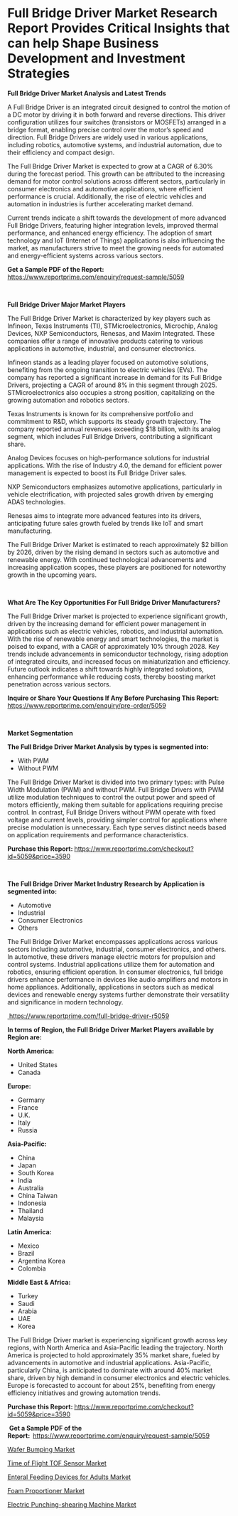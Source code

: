 <p><h1>Full Bridge Driver Market Research Report Provides Critical Insights that can help Shape Business Development and Investment Strategies</h1></p><p><strong>Full Bridge Driver Market Analysis and Latest Trends</strong></p>
<p><p>A Full Bridge Driver is an integrated circuit designed to control the motion of a DC motor by driving it in both forward and reverse directions. This driver configuration utilizes four switches (transistors or MOSFETs) arranged in a bridge format, enabling precise control over the motor’s speed and direction. Full Bridge Drivers are widely used in various applications, including robotics, automotive systems, and industrial automation, due to their efficiency and compact design.</p><p>The Full Bridge Driver Market is expected to grow at a CAGR of 6.30% during the forecast period. This growth can be attributed to the increasing demand for motor control solutions across different sectors, particularly in consumer electronics and automotive applications, where efficient performance is crucial. Additionally, the rise of electric vehicles and automation in industries is further accelerating market demand.</p><p>Current trends indicate a shift towards the development of more advanced Full Bridge Drivers, featuring higher integration levels, improved thermal performance, and enhanced energy efficiency. The adoption of smart technology and IoT (Internet of Things) applications is also influencing the market, as manufacturers strive to meet the growing needs for automated and energy-efficient systems across various sectors.</p></p>
<p><strong>Get a Sample PDF of the Report:&nbsp;</strong> <a href="https://www.reportprime.com/enquiry/request-sample/5059">https://www.reportprime.com/enquiry/request-sample/5059</a></p>
<p>&nbsp;</p>
<p><strong>Full Bridge Driver Major Market Players</strong></p>
<p><p>The Full Bridge Driver Market is characterized by key players such as Infineon, Texas Instruments (TI), STMicroelectronics, Microchip, Analog Devices, NXP Semiconductors, Renesas, and Maxim Integrated. These companies offer a range of innovative products catering to various applications in automotive, industrial, and consumer electronics.</p><p>Infineon stands as a leading player focused on automotive solutions, benefiting from the ongoing transition to electric vehicles (EVs). The company has reported a significant increase in demand for its Full Bridge Drivers, projecting a CAGR of around 8% in this segment through 2025. STMicroelectronics also occupies a strong position, capitalizing on the growing automation and robotics sectors.</p><p>Texas Instruments is known for its comprehensive portfolio and commitment to R&D, which supports its steady growth trajectory. The company reported annual revenues exceeding $18 billion, with its analog segment, which includes Full Bridge Drivers, contributing a significant share. </p><p>Analog Devices focuses on high-performance solutions for industrial applications. With the rise of Industry 4.0, the demand for efficient power management is expected to boost its Full Bridge Driver sales. </p><p>NXP Semiconductors emphasizes automotive applications, particularly in vehicle electrification, with projected sales growth driven by emerging ADAS technologies. </p><p>Renesas aims to integrate more advanced features into its drivers, anticipating future sales growth fueled by trends like IoT and smart manufacturing.</p><p>The Full Bridge Driver Market is estimated to reach approximately $2 billion by 2026, driven by the rising demand in sectors such as automotive and renewable energy. With continued technological advancements and increasing application scopes, these players are positioned for noteworthy growth in the upcoming years.</p></p>
<p>&nbsp;</p>
<p><strong>What Are The Key Opportunities For Full Bridge Driver Manufacturers?</strong></p>
<p><p>The Full Bridge Driver market is projected to experience significant growth, driven by the increasing demand for efficient power management in applications such as electric vehicles, robotics, and industrial automation. With the rise of renewable energy and smart technologies, the market is poised to expand, with a CAGR of approximately 10% through 2028. Key trends include advancements in semiconductor technology, rising adoption of integrated circuits, and increased focus on miniaturization and efficiency. Future outlook indicates a shift towards highly integrated solutions, enhancing performance while reducing costs, thereby boosting market penetration across various sectors.</p></p>
<p><strong>Inquire or Share Your Questions If Any Before Purchasing This Report:</strong> <a href="https://www.reportprime.com/enquiry/pre-order/5059">https://www.reportprime.com/enquiry/pre-order/5059</a></p>
<p>&nbsp;</p>
<p><strong>Market Segmentation</strong></p>
<p><strong>The Full Bridge Driver Market Analysis by types is segmented into:</strong></p>
<p><ul><li>With PWM</li><li>Without PWM</li></ul></p>
<p><p>The Full Bridge Driver Market is divided into two primary types: with Pulse Width Modulation (PWM) and without PWM. Full Bridge Drivers with PWM utilize modulation techniques to control the output power and speed of motors efficiently, making them suitable for applications requiring precise control. In contrast, Full Bridge Drivers without PWM operate with fixed voltage and current levels, providing simpler control for applications where precise modulation is unnecessary. Each type serves distinct needs based on application requirements and performance characteristics.</p></p>
<p><strong>Purchase this Report:&nbsp;</strong><a href="https://www.reportprime.com/checkout?id=5059&price=3590">https://www.reportprime.com/checkout?id=5059&price=3590</a></p>
<p>&nbsp;</p>
<p><strong>The Full Bridge Driver Market Industry Research by Application is segmented into:</strong></p>
<p><ul><li>Automotive</li><li>Industrial</li><li>Consumer Electronics</li><li>Others</li></ul></p>
<p><p>The Full Bridge Driver Market encompasses applications across various sectors including automotive, industrial, consumer electronics, and others. In automotive, these drivers manage electric motors for propulsion and control systems. Industrial applications utilize them for automation and robotics, ensuring efficient operation. In consumer electronics, full bridge drivers enhance performance in devices like audio amplifiers and motors in home appliances. Additionally, applications in sectors such as medical devices and renewable energy systems further demonstrate their versatility and significance in modern technology.</p></p>
<p><a href="https://www.reportprime.com/full-bridge-driver-r5059">&nbsp;https://www.reportprime.com/full-bridge-driver-r5059</a></p>
<p><strong>In terms of Region, the Full Bridge Driver Market Players available by Region are:</strong></p>
<p>
    <p> <strong> North America: </strong>
        <ul>
            <li>United States</li>
            <li>Canada</li>
        </ul>
        </p> 
    <p> <strong> Europe: </strong>
        <ul>
            <li>Germany</li>
            <li>France</li>
            <li>U.K.</li>
            <li>Italy</li>
            <li>Russia</li>
        </ul>
        </p> 
    <p> <strong> Asia-Pacific: </strong>
        <ul>
            <li>China</li>
            <li>Japan</li>
            <li>South Korea</li>
            <li>India</li>
            <li>Australia</li>
            <li>China Taiwan</li>
            <li>Indonesia</li>
            <li>Thailand</li>
            <li>Malaysia</li>
        </ul>
        </p> 
    <p> <strong> Latin America: </strong>
        <ul>
            <li>Mexico</li>
            <li>Brazil</li>
            <li>Argentina Korea</li>
            <li>Colombia</li>
        </ul>
        </p> 
    <p> <strong> Middle East & Africa: </strong>
        <ul>
            <li>Turkey</li>
            <li>Saudi</li>
            <li>Arabia</li>
            <li>UAE</li>
            <li>Korea</li>
        </ul>
    </p>
    </p>
<p><p>The Full Bridge Driver market is experiencing significant growth across key regions, with North America and Asia-Pacific leading the trajectory. North America is projected to hold approximately 35% market share, fueled by advancements in automotive and industrial applications. Asia-Pacific, particularly China, is anticipated to dominate with around 40% market share, driven by high demand in consumer electronics and electric vehicles. Europe is forecasted to account for about 25%, benefiting from energy efficiency initiatives and growing automation trends.</p></p>
<p><strong>Purchase this Report: </strong><a href="https://www.reportprime.com/checkout?id=5059&price=3590">https://www.reportprime.com/checkout?id=5059&price=3590</a></p>
<p>&nbsp;<strong>Get a Sample PDF of the Report:&nbsp;&nbsp;</strong><a href="https://www.reportprime.com/enquiry/request-sample/5059">https://www.reportprime.com/enquiry/request-sample/5059</a></p>
<p><strong></strong></p>
<p><p><a href="https://www.linkedin.com/pulse/wafer-bumping-market-size-share-analysis-growth-trends-aewyf?trackingId=LWZV5IVrT9yzqRUjugmYPA%3D%3D">Wafer Bumping Market</a></p><p><a href="https://github.com/gdfhhhj/Market-Research-Report-List-6/blob/main/time-of-flight-tof-sensor-market.md">Time of Flight TOF Sensor Market</a></p><p><a href="https://issuu.com/reportprime-2/docs/enteral-feeding-devices-for-adults-_3efa6fd760a803">Enteral Feeding Devices for Adults Market</a></p><p><a href="https://www.linkedin.com/pulse/future-ready-strategic-insights-global-foam-proportioner-jsj8e?trackingId=s9vkTsJwS%2BSAYM1vk6CIeQ%3D%3D">Foam Proportioner Market</a></p><p><a href="https://issuu.com/reportprime-2/docs/electric-punching-shearing-machine-_44c40650435a9d">Electric Punching-shearing Machine Market</a></p></p>